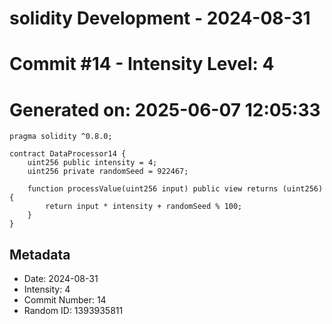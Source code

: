 ﻿# solidity Development - 2024-08-31
# Commit #14 - Intensity Level: 4
# Generated on: 2025-06-07 12:05:33
```solidity
pragma solidity ^0.8.0;

contract DataProcessor14 {
    uint256 public intensity = 4;
    uint256 private randomSeed = 922467;

    function processValue(uint256 input) public view returns (uint256) {
        return input * intensity + randomSeed % 100;
    }
}
```
## Metadata
- Date: 2024-08-31
- Intensity: 4
- Commit Number: 14
- Random ID: 1393935811
